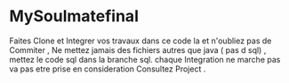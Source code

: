# MySoulmatefinal
Faites Clone et Integrer vos travaux dans ce code la et n'oubliez pas de Commiter ,
Ne mettez jamais des fichiers autres que java ( pas d sql) , mettez le code sql dans la branche sql.
chaque Integration ne marche pas va pas etre prise en consideration 
Consultez Project .
